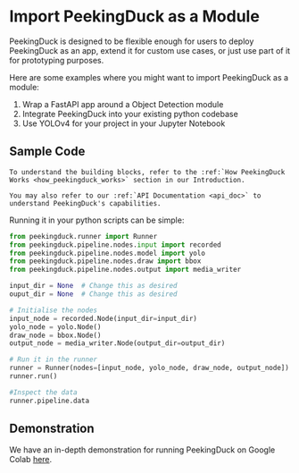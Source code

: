 # Import PeekingDuck as a Module

PeekingDuck is designed to be flexible enough for users to deploy PeekingDuck as an app,
extend it for custom use cases, or just use part of it for prototyping purposes.

Here are some examples where you might want to import PeekingDuck as a module:

1. Wrap a FastAPI app around a Object Detection module
2. Integrate PeekingDuck into your existing python codebase
3. Use YOLOv4 for your project in your Jupyter Notebook


## Sample Code
```{eval-rst}
To understand the building blocks, refer to the :ref:`How PeekingDuck Works <how_peekingduck_works>` section in our Introduction.
```

```{eval-rst}
You may also refer to our :ref:`API Documentation <api_doc>` to understand PeekingDuck's capabilities.
```

Running it in your python scripts can be simple:

```python
from peekingduck.runner import Runner
from peekingduck.pipeline.nodes.input import recorded
from peekingduck.pipeline.nodes.model import yolo
from peekingduck.pipeline.nodes.draw import bbox
from peekingduck.pipeline.nodes.output import media_writer

input_dir = None  # Change this as desired
ouput_dir = None  # Change this as desired

# Initialise the nodes
input_node = recorded.Node(input_dir=input_dir)
yolo_node = yolo.Node()
draw_node = bbox.Node()
output_node = media_writer.Node(output_dir=output_dir)

# Run it in the runner
runner = Runner(nodes=[input_node, yolo_node, draw_node, output_node])
runner.run()

#Inspect the data
runner.pipeline.data

```

## Demonstration

We have an in-depth demonstration for running PeekingDuck on Google Colab [here](https://colab.research.google.com/drive/1gC_qaBSZsyGM1T-L_Vzo_3il44sJBJ2M).